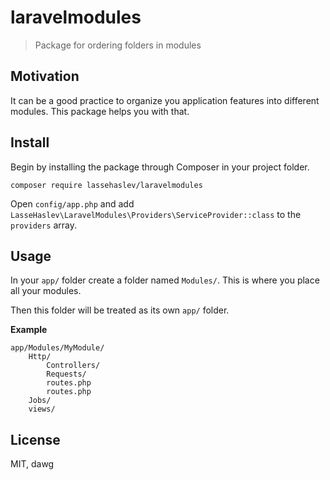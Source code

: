 # laravelmodules
> Package for ordering folders in modules

## Motivation
It can be a good practice to organize you application features into different modules.
This package helps you with that. 

## Install
Begin by installing the package through Composer in your project folder.
```
composer require lassehaslev/laravelmodules
```

Open ```config/app.php``` and add ```LasseHaslev\LaravelModules\Providers\ServiceProvider::class``` to the ```providers``` array.

## Usage
In your ```app/``` folder create a folder named ```Modules/```. This is where you place all your modules.

Then this folder will be treated as its own ```app/``` folder.

**Example**
```
app/Modules/MyModule/
    Http/
        Controllers/
        Requests/
        routes.php
        routes.php
    Jobs/
    views/
```
## License
MIT, dawg
